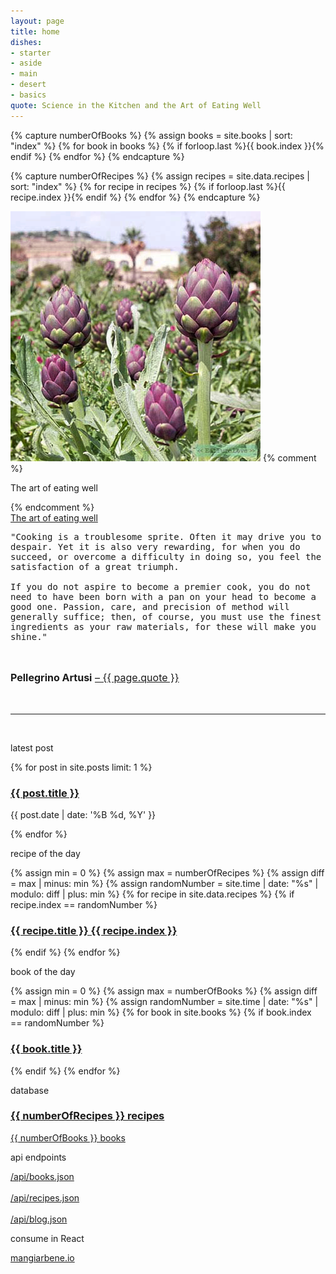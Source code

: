 ```yaml
---
layout: page
title: home
dishes: 
- starter
- aside
- main
- desert
- basics
quote: Science in the Kitchen and the Art of Eating Well
---
```

{% capture numberOfBooks %}
{% assign books = site.books | sort: "index" %}
{% for book in books %}
    {% if forloop.last %}{{ book.index }}{% endif %}
{% endfor %}
{% endcapture %}

{% capture numberOfRecipes %}
{% assign recipes = site.data.recipes | sort: "index" %}
{% for recipe in recipes %}
    {% if forloop.last %}{{ recipe.index }}{% endif %}
{% endfor %}
{% endcapture %}

<div class="home-img">
    <img src="/img/artisjok.jpg" alt="">
    {% comment %} <div class="theart">
        <p>The art of eating well</p>
    </div> {% endcomment %}
    <div class="theart">
        <a href='/books/{{ page.quote | slugify }}'>The art of eating well</a>
    </div>       
</div>
<div class="home-quote">
    <p style="font-family: Monospace">
    "Cooking is a troublesome sprite. Often it may drive you to despair. Yet it is also very rewarding, for when you do succeed, or overcome a difficulty in doing so, you feel the satisfaction of a great triumph. <br><br> If you do not aspire to become a premier cook, you do not need to have been born with a pan on your head to become a good one. <span>Passion, care, and precision of method will generally suffice; then, of course, you must use the finest ingredients as your raw materials, for these will make you shine.</span>"
    </p>
    <br>
    <p style="font-size: 16px; margin-bottom: 48px;">    
        <b>Pellegrino Artusi</b> 
        <a href="/books/{{ page.quote | slugify }}">– {{ page.quote }}</a>
    </p>
</div>

<hr>
<br>

<p class="pl-2em">latest post</p>
<div class="home-post">
    {% for post in site.posts limit: 1 %}
        <a href="{{ post.url }}">
            <h3>{{ post.title }}</h3>
        </a>
        <p class="summary">
            <!-- {{ post.category }} -->
            <span class="date">
            {{ post.date | date: '%B %d, %Y' }}
            </span>
        </p>
        <!-- {{ post.excerpt }} -->
    {% endfor %}
</div>


<p class="pl-2em">recipe of the day</p>
<div class="recipe">
    {% assign min = 0 %}
    {% assign max = numberOfRecipes %}
    {% assign diff = max | minus: min %}
    {% assign randomNumber = site.time | date: "%s" | modulo: diff | plus: min %}
    {% for recipe in site.data.recipes %}
        {% if recipe.index == randomNumber %}
        <a href="{{ site.basurl}}/recipes/{{ recipe.title | slugify }}">
            <h3>{{ recipe.title }} {{ recipe.index }}</h3>
        </a>
        {% endif %}
    {% endfor %}
</div>

<p class="pl-2em">book of the day</p>
<div class="home-book">
    {% assign min = 0 %}
    {% assign max = numberOfBooks %}
    {% assign diff = max | minus: min %}
    {% assign randomNumber = site.time | date: "%s" | modulo: diff | plus: min %}
    {% for book in site.books %}
        {% if book.index == randomNumber %}
        <a href="{{ site.basurl}}/books/{{ book.title | slugify }}">
            <h3>{{ book.title }}</h3>
        </a>
        {% endif %}
    {% endfor %}
</div>

<p class="pl-2em">database</p>
<div class="home-database">

<a href="/recipes" class="nav-link">
    <h3>{{ numberOfRecipes }} recipes </h3>    
</a>
<a href="/books" class="nav-link">
    <p>{{ numberOfBooks }} books</p>   
</a>
</div>

<p class="pl-2em">api endpoints</p>
<a href='{{ site.basurl }}/api/books.json'>/api/books.json</a>
<br><br>
<a href='{{ site.basurl }}/api/recipes.json'>/api/recipes.json</a>
<br><br>
<a href='{{ site.basurl }}/api/blog.json'>/api/blog.json</a>
<p class="pl-2em">consume in React</p>
<a href='https://mangiarbene.io'>mangiarbene.io</a>
